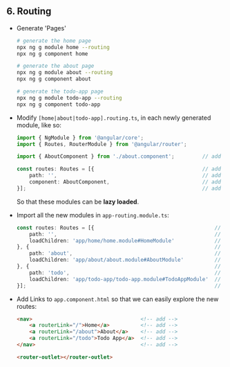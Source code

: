 ## 6. Routing

- Generate 'Pages'
    ```bash
    # generate the home page
    npx ng g module home --routing
    npx ng g component home

    # generate the about page
    npx ng g module about --routing
    npx ng g component about

    # generate the todo-app page
    npx ng g module todo-app --routing
    npx ng g component todo-app
    ```
- Modify `[home|about|todo-app].routing.ts`, in each newly generated module, like so:

    ```typescript
    import { NgModule } from '@angular/core';
    import { Routes, RouterModule } from '@angular/router';

    import { AboutComponent } from './about.component';         // add

    const routes: Routes = [{                                   // add
        path: '',                                               // add
        component: AboutComponent,                              // add
    }];                                                         // add
    ```

    So that these modules can be **lazy loaded**.

- Import all the new modules in `app-routing.module.ts`:

    ```typescript
    const routes: Routes = [{                                       // add
        path: '',                                                   // add
        loadChildren: 'app/home/home.module#HomeModule'             // add
    }, {                                                            // add
        path: 'about',                                              // add
        loadChildren: 'app/about/about.module#AboutModule'          // add
    }, {                                                            // add
        path: 'todo',                                               // add
        loadChildren: 'app/todo-app/todo-app.module#TodoAppModule'  // add
    }];                                                             // add
    ```

- Add Links to `app.component.html` so that we can easily explore the new routes:

    ```html
    <nav>                                   <!-- add -->
        <a routerLink="/">Home</a>          <!-- add -->
        <a routerLink="/about">About</a>    <!-- add -->
        <a routerLink="/todo">Todo App</a>  <!-- add -->
    </nav>                                  <!-- add -->

    <router-outlet></router-outlet>
    ```